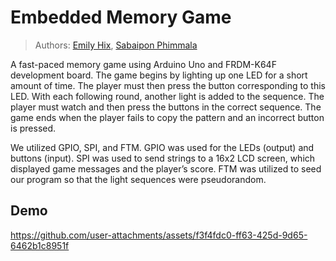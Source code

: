 # Embedded Memory Game
> Authors: [Emily Hix](https://github.com/emilyhix), [Sabaipon Phimmala](https://github.com/bphimmala)

A fast-paced memory game using Arduino Uno and FRDM-K64F development board. The game begins by lighting up one LED for a short amount of time. The player must then press the button corresponding to this LED. With each following round, another light is added to the sequence. The player must watch and then press the buttons in the correct sequence. The game ends when the player fails to copy the pattern and an incorrect button is pressed.

We utilized GPIO, SPI, and FTM. GPIO was used for the LEDs (output) and buttons (input). SPI was used to send strings to a 16x2 LCD screen, which displayed game messages and the player’s score. FTM was utilized to seed our program so that the light sequences were pseudorandom.

## Demo
https://github.com/user-attachments/assets/f3f4fdc0-ff63-425d-9d65-6462b1c8951f
